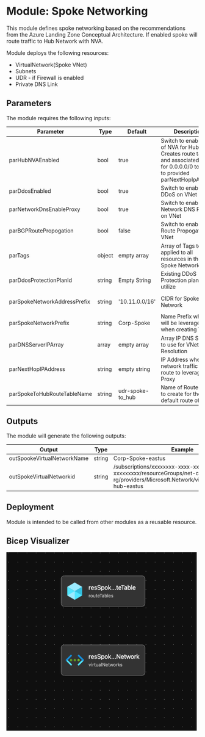 # Module: Spoke Networking

This module defines spoke networking based on the recommendations from the Azure Landing Zone Conceptual Architecture. If enabled spoke will route traffic to Hub Network with NVA.

Module deploys the following resources:
  * VirtualNetwork(Spoke VNet)
  * Subnets
  * UDR - if Firewall is enabled
  * Private DNS Link


## Parameters

The module requires the following inputs:

 Parameter | Type | Default | Description | Requirement | Example
----------- | ---- | ------- |----------- | ----------- | -------
 parHubNVAEnabled | bool| true | Switch to enable use of NVA for Hub. Creates route table and associated route for 0.0.0.0/0 to point to provided parNextHopIpAddress | None | true
 parDdosEnabled  | bool | true | Switch to enable DDoS on VNet | None | true
 parNetworkDnsEnableProxy | bool | true | Switch to enable Network DNS Proxy on VNet | None | true
 parBGPRoutePropogation | bool | false | Switch to enable BGP Route Propogation on VNet | None | false
 parTags | object| empty array | Array of Tags to be applied to all resources in the Spoke Network | None | 
 parDdosProtectionPlanId | string | Empty String | Existing DDoS Protection plan to utilize| Valid DDoS Plan ID | 
 parSpokeNetworkAddressPrefix | string | '10.11.0.0/16' | CIDR for Spoke Network | Valid CIDR for Spoke Network | '10.11.0.0/16' 
 parSpokeNetworkPrefix | string | Corp-Spoke | Name Prefix which will be leveraged when creating VNet |  2-50 char  | Corp-Spoke
 parDNSServerIPArray | array | empty array | Array IP DNS Servers to use for VNet DNS Resolution | None | None
 parNextHopIPAddress | string | empty string | IP Address where network traffic should route to leverage DNS Proxy | 192.168.50.1
 parSpokeToHubRouteTableName | string | udr-spoke-to_hub | Name of Route table to create for the default route of Hub. |udr-spoke-to_hub

## Outputs

The module will generate the following outputs:

Output | Type | Example
------ | ---- | --------
outSpookeVirtualNetworkName | string | Corp-Spoke-eastus
outSpokeVirtualNetworkid | string | /subscriptions/xxxxxxxx-xxxx-xxxx-xxxxx-xxxxxxxxx/resourceGroups/net-core-hub-eastus-rg/providers/Microsoft.Network/virtualNetworks/vnet-hub-eastus

## Deployment
Module is intended to be called from other modules as a reusable resource.

## Bicep Visualizer

![Bicep Visualizer](media/spoke-networking.visualizer.png "Bicep Visualizer")






